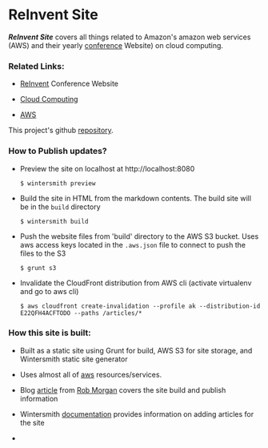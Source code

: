 
# ReInvent Site

_**ReInvent Site**_ covers all things related to Amazon's amazon web services (AWS) and their yearly [conference](https://reinvent.awsevents.com/) Website) on cloud computing. 

### Related Links:

- [ReInvent](https://reinvent.awsevents.com/)  Conference Website

- [Cloud Computing](https://aws.amazon.com/what-is-cloud-computing/)

- [AWS](https://aws.amazon.com/)


This project's github [repository](https://github.com/akaak/reinvent-site).

### How to Publish updates?

- Preview the site on localhost at http://localhost:8080

  `$ wintersmith preview` 

- Build the site in HTML from the markdown contents. The build site will be in the `build` directory

  `$ wintersmith build` 

- Push the website files from 'build' directory to the AWS S3 bucket. Uses aws access keys located in the `.aws.json` file to connect to push the files to the S3

  `$ grunt s3` 

- Invalidate the CloudFront distribution from AWS cli (activate virtualenv and go to aws cli)

  `$ aws cloudfront create-invalidation --profile ak --distribution-id  E22QFH4ACFTODO --paths /articles/*`



### How this site is built:

- Built as a static site using Grunt for build, AWS S3 for site storage, and Wintersmith static site generator

- Uses almost all of [aws](https://aws.amazon.com) resources/services.

- Blog [article](https://robmorgan.id.au/posts/publishing-simple-static-sites-with-npm-grunt-s3/) from [Rob Morgan](https://robmorgan.id.au/) covers the site build and publish information

- Wintersmith [documentation](https://github.com/jnordberg/wintersmith#quick-start) provides information on adding articles for the site

- 

